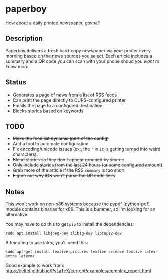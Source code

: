 # paperboy

How about a daily printed newspaper, govna?


## Description

Paperboy delivers a fresh hard-copy newspaper via your printer every morning based on the news sources you select.  Each article includes a summary and a QR code you can scan with your phone shoud you *want to know more*.


## Status

  * Generates a page of news from a list of RSS feeds
  * Can print the page directly to CUPS-configured printer
  * Emails the page to a configured destination
  * Blocks stories based on keywords


## TODO

  * ~~Make the feed list dynamic (part of the config)~~
  * Add a tool to automate configuration
  * Fix encoding/unicode issues (ex:, the `'` in `it's` getting turned into weird characters).
  * ~~Blend stories so they don't appear grouped by source~~
  * ~~Only include stories from the last 24 hours (or some configured amount)~~
  * Grab more of the article if the RSS `summary` is too short
  * ~~Figure out why iOS won't parse the QR code links~~


## Notes

This won't work on non-x86 systems because the pypdf (python-pdf) module contains binaries for x86.  This is a bummer, so I'm looking for an alternative.

You may have to do this to get `pip` to install the dependencies:

`sudo apt install libjpeg-dev zlib1g-dev libcups2-dev`

Attempting to use latex, you'll need this:

`sudo apt-get install texlive-pictures texlive-science texlive-latex-extra latexmk`

Good example to work from: https://jeltef.github.io/PyLaTeX/current/examples/complex_report.html
